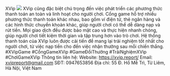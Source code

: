 XVip
![](https://s3-ap-northeast-1.amazonaws.com/g0v-hackmd-images/uploads/upload_8a7946560ed979dbd1646960b423bec7.jpg)
XVip cũng đặc biệt chú trọng đến việc phát triển các phương thức thanh toán an toàn và linh hoạt cho người chơi. Cổng game hỗ trợ nhiều phương thức thanh toán khác nhau, bao gồm ví điện tử, thẻ ngân hàng và các hình thức chuyển khoản khác, giúp người chơi có thể dễ dàng nạp và rút tiền. Mọi giao dịch đều được bảo mật cao và thực hiện nhanh chóng, giúp người chơi tiết kiệm thời gian và tập trung hơn vào trò chơi. Hệ thống thanh toán của XVip luôn được cải tiến để mang lại trải nghiệm tốt nhất cho người chơi, từ việc nạp tiền cho đến việc nhận thưởng sau mỗi chiến thắng.
#XVipGame #CổngGameXVip #GameĐổiThưởng #TrảiNghiệmXVip #ChơiGameXVip
Thông tin liên hệ:
Website: https://xvip.report/
Email: xvipreport@gmail.com
SĐT: 0947653856
Địa chỉ: 55 Đ. Hồ Mễ Trì, Từ Liêm, Hà Nội, Việt Nam
